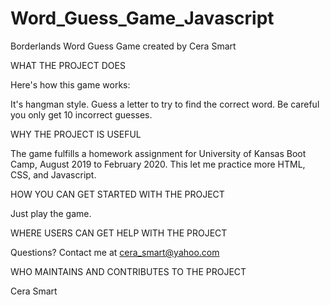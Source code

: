 # Word_Guess_Game_Javascript

Borderlands Word Guess Game created by Cera Smart

WHAT THE PROJECT DOES

Here's how this game works:

It's hangman style. Guess a letter to try to find the correct word. Be careful you only get 10 incorrect guesses.

WHY THE PROJECT IS USEFUL

The game fulfills a homework assignment for University of Kansas Boot Camp, August 2019 to February 2020. This let me practice more HTML, CSS, and Javascript.

HOW YOU CAN GET STARTED WITH THE PROJECT

Just play the game.

WHERE USERS CAN GET HELP WITH THE PROJECT

Questions? Contact me at cera_smart@yahoo.com

WHO MAINTAINS AND CONTRIBUTES TO THE PROJECT

Cera Smart
